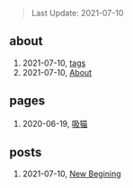 > Last Update: 2021-07-10

## about
1. 2021-07-10, [tags](about/tags.md)
1. 2021-07-10, [About](about/me.md)
## pages
1. 2020-06-19, [吸猫](pages/吸猫.md)
## posts
1. 2021-07-10, [New Begining](posts/bookmarks.md)